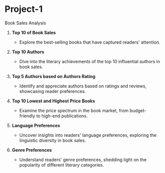 # Project-1
Book Sales Analysis
1. **Top 10 of Book Sales**
   - Explore the best-selling books that have captured readers' attention.
  
2. **Top 10 Authors**
   - Dive into the literary achievements of the top 10 influential authors in book sales.

3. **Top 5 Authors based on Authors Rating**
   - Identify and appreciate authors based on ratings and reviews, showcasing reader preferences.

4. **Top 10 Lowest and Highest Price Books**
   - Examine the price spectrum in the book market, from budget-friendly to high-end publications.

5. **Language Preferences**
   - Uncover insights into readers' language preferences, exploring the linguistic diversity in book sales.

6. **Genre Preferences**
   - Understand readers' genre preferences, shedding light on the popularity of different literary categories.
